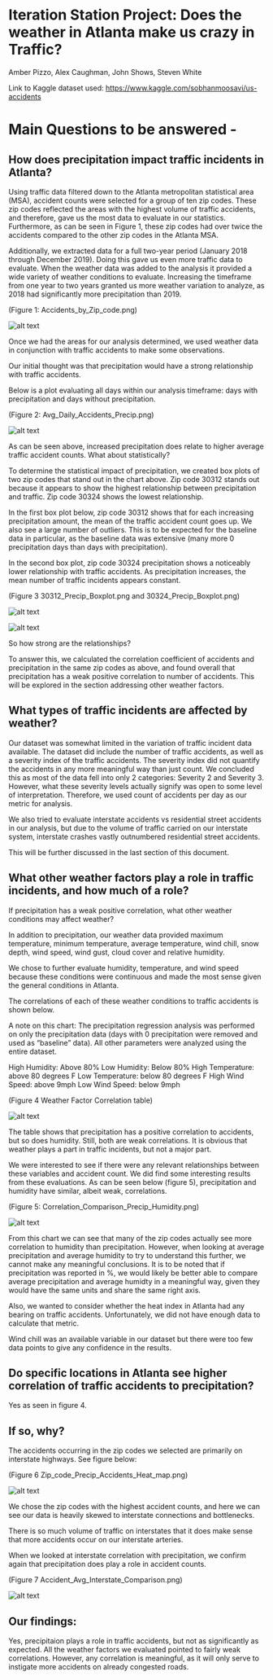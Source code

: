 
# Iteration Station Project: Does the weather in Atlanta make us crazy in Traffic?

Amber Pizzo,
Alex Caughman,
John Shows,
Steven White

Link to Kaggle dataset used: https://www.kaggle.com/sobhanmoosavi/us-accidents 

# Main Questions to be answered -

## How does precipitation impact traffic incidents in Atlanta?

Using traffic data filtered down to the Atlanta metropolitan statistical area (MSA), accident counts were selected for a group of ten zip codes.  These zip codes reflected the areas with the highest volume of traffic accidents, and therefore, gave us the most data to evaluate in our statistics. Furthermore, as can be seen in Figure 1, these zip codes had over twice the accidents compared to the other zip codes in the Atlanta MSA.

Additionally, we extracted data for a full two-year period (January 2018 through December 2019).  Doing this gave us even more traffic data to evaluate.  When the weather data was added to the analysis it provided a wide variety of weather conditions to evaluate. Increasing the timeframe from one year to two years granted us more weather variation to analyze, as 2018 had significantly more precipitation than 2019. 

(Figure 1:  Accidents_by_Zip_code.png)

![alt text](https://github.com/alexcaughman/iteration_station/blob/master/Images/Accidents_by_Zip_code.png)


Once we had the areas for our analysis determined, we used weather data in conjunction with traffic accidents to make some observations.  

Our initial thought was that precipitation would have a strong relationship with traffic accidents.

Below is a plot evaluating all days within our analysis timeframe: days with precipitation and days without precipitation. 

(Figure 2: Avg_Daily_Accidents_Precip.png)

![alt text](https://github.com/alexcaughman/iteration_station/blob/master/Images/Avg_Daily_Accidents_Precip.png)


As can be seen above, increased precipitation does relate to higher average traffic accident counts.  What about statistically? 

To determine the statistical impact of precipitation, we created box plots of two zip codes that stand out in the chart above.  Zip code 30312 stands out because it appears to show the highest relationship between precipitation and traffic.  Zip code 30324 shows the lowest relationship.

In the first box plot below, zip code 30312 shows that for each increasing precipitation amount, the mean of the traffic accident count goes up.  We also see a large number of outliers.  This is to be expected for the baseline data in particular, as the baseline data was extensive (many more 0 precipitation days than days with precipitation).

In the second box plot, zip code 30324 precipitation shows a noticeably lower relationship with traffic accidents. As precipitation increases, the mean number of traffic incidents appears constant.


(Figure 3 30312_Precip_Boxplot.png and 30324_Precip_Boxplot.png)

![alt text](https://github.com/alexcaughman/iteration_station/blob/master/Images/30312_Precip_Boxplot.png)

![alt text](https://github.com/alexcaughman/iteration_station/blob/master/Images/30324_Precip_Boxplot.png)

So how strong are the relationships?

To answer this, we calculated the correlation coefficient of accidents and precipitation in the same zip codes as above, and found overall that precipitation has a weak positive correlation to number of accidents. This will be explored in the section addressing other weather factors.


## What types of traffic incidents are affected by weather?

Our dataset was somewhat limited in the variation of traffic incident data available.  The dataset did include the number of traffic accidents, as well as a severity index of the traffic accidents.  The severity index did not quantify the accidents in any more meaningful way than just count. We concluded this as most of the data fell into only 2 categories: Severity 2 and Severity 3. However, what these severity levels actually signify was open to some level of interpretation.  Therefore, we used count of accidents per day as our metric for analysis.

We also tried to evaluate interstate accidents vs residential street accidents in our analysis, but due to the volume of traffic carried on our interstate system, interstate crashes vastly outnumbered residential street accidents.

This will be further discussed in the last section of this document.

## What other weather factors play a role in traffic incidents, and how much of a role?

If precipitation has a weak positive correlation, what other weather conditions may affect weather?

In addition to precipitation, our weather data provided maximum temperature, minimum temperature, average temperature, wind chill, snow depth, wind speed, wind gust, cloud cover and relative humidity.  

We chose to further evaluate humidity, temperature, and wind speed because these conditions were continuous and made the most sense given the general conditions in Atlanta.

The correlations of each of these weather conditions to traffic accidents is shown below.

A note on this chart: The precipitation regression analysis was performed on only the precipitation data (days with 0 precipitation were removed and used as “baseline” data). All other parameters were analyzed using the entire dataset.

High Humidity: Above 80%
Low Humidity: Below 80%
High Temperature: above 80 degrees F
Low Temperature: below 80 degrees F
High Wind Speed: above 9mph
Low Wind Speed: below 9mph

(Figure 4 Weather Factor Correlation table)

![alt text](https://github.com/alexcaughman/iteration_station/blob/master/Images/Weather_Factor_Correlation_table.png)



The table shows that precipitation has a positive correlation to accidents, but so does humidity.  Still, both are weak correlations.  It is obvious that weather plays a part in traffic incidents, but not a major part.

We were interested to see if there were any relevant relationships between these variables and accident count.  We did find some interesting results from these evaluations.  As can be seen below (figure 5), precipitation and humidity have similar, albeit weak, correlations.  

(Figure 5: Correlation_Comparison_Precip_Humidity.png)

![alt text](https://github.com/alexcaughman/iteration_station/blob/master/Images/Correlation_Comparison_Humidity_Precipitation.png)

From this chart we can see that many of the zip codes actually see more correlation to humidity than precipitation. However, when looking at average precipitation and average humidity to try to understand this further, we cannot make any meaningful conclusions. It is to be noted that if precipitation was reported in %, we would likely be better able to compare average precipitation and average humidty in a meaningful way, given they would have the same units and share the same right axis.

Also, we wanted to consider whether the heat index in Atlanta had any bearing on traffic accidents.  Unfortunately, we did not have enough data to calculate that metric.

Wind chill was an available variable in our dataset but there were too few data points to give any confidence in the results.


## Do specific locations in Atlanta see higher correlation of traffic accidents to precipitation? 

Yes as seen in figure 4.

## If so, why?

The accidents occurring in the zip codes we selected are primarily on interstate highways.  See figure below:



(Figure 6 Zip_code_Precip_Accidents_Heat_map.png)

![alt text](https://github.com/alexcaughman/iteration_station/blob/master/Images/Zip_code_Precip_Accidents_Heat_map.png)

We chose the zip codes with the highest accident counts, and here we can see our data is heavily skewed to interstate connections and bottlenecks.

There is so much volume of traffic on interstates that it does make sense that more accidents occur on our interstate arteries. 

When we looked at interstate correlation with precipitation, we confirm again that precipitation does play a role in accident counts.

(Figure 7 Accident_Avg_Interstate_Comparison.png)

![alt text](https://github.com/alexcaughman/iteration_station/blob/master/Images/Accident_Avg_Interstate_Comparison.png)


## Our findings: 
Yes, precipitaion plays a role in traffic accidents, but not as significantly as expected. All the weather factors we evaluated pointed to fairly weak correlations. However, any correlation is meaningful, as it will only serve to instigate more accidents on already congested roads.



